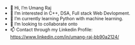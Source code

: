 - 👋 Hi, I’m Umang Raj
- 👀 I’m interested in C++, DSA, Full stack Web Devlopment.
- 🌱 I’m currently learning Python with machine learning.
- 💞️ I’m looking to collaborate onto 
- 📫 Contact through my Linkedin Profile: https://www.linkedin.com/in/umang-raj-bb90a2124/

<!---
UR07/UR07 is a ✨ special ✨ repository because its `README.md` (this file) appears on your GitHub profile.
You can click the Preview link to take a look at your changes.
--->
